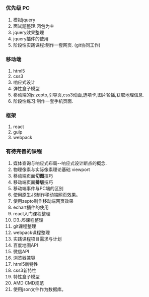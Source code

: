 ### 优先级 PC
1. 模拟jquery
2. 面试题整理:闭包为主
3. jquery效果整理
4. jquery插件的使用
5. 阶段性实践课程:制作一套网页. (git协同工作)

### 移动端
1. html5
2. css3
3. 响应式设计
4. 弹性盒子模型
5. 移动端的js:zepto,引导页,css3动画,选项卡,图片轮播,获取地理信息.
6. 阶段性练习:制作一套手机页面.

### 框架
1. react
2. gulp
3. webpack


### 有待完善的课程
1. 媒体查询与响应式布局--响应式设计断点的概念.
2. 物理像素与实际像素理论基础 viewport
3. 移动端页面**切图**技巧
4. 移动端页面**排版**技巧
5. 移动端事件与PC端的区别
6. 使用原生JS制作移动端网页效果。
7. 使用zepto制作移动端网页效果
8. echart插件的使用
9. react入门课程整理
10. D3.JS课程整理
11. git课程整理
12. webpack课程整理
13. 实践课程项目需求与计划
14. 百度地图API
15. 微信API
17. 浏览器兼容
18. html5新特性
19. css3新特性
20. 特性盒子模型
21. AMD CMD规范
22. 使用json文件作为数据库。
